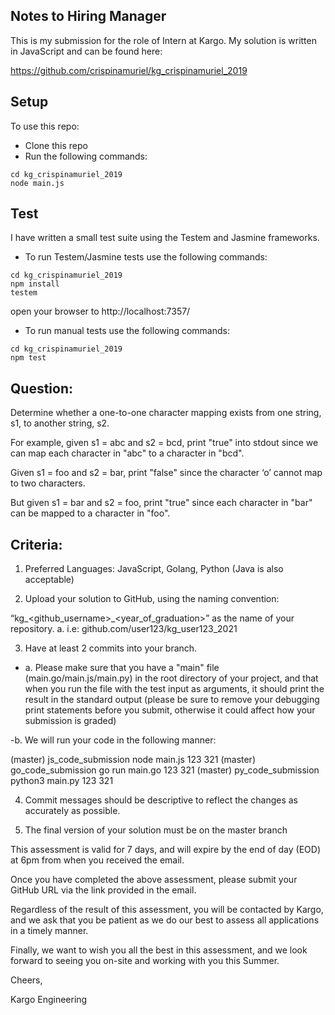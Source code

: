 ## Notes to Hiring Manager

This is my submission for the role  of Intern at Kargo.
My solution is written in JavaScript and can be found here:

https://github.com/crispinamuriel/kg_crispinamuriel_2019

## Setup

To use this repo:

* Clone this repo
* Run the following commands:

```
cd kg_crispinamuriel_2019
node main.js
```
## Test

I have written a small test suite using the Testem and Jasmine frameworks.


* To run Testem/Jasmine tests use the following commands:

```
cd kg_crispinamuriel_2019
npm install
testem
```
open your browser to http://localhost:7357/

* To run manual tests use the following commands:

```
cd kg_crispinamuriel_2019
npm test
```

## Question:
Determine whether a one-to-one character mapping exists from one string, s1, to another string,
s2.


For example, given s1 = abc and s2 = bcd, print "true" into stdout since we can map each character in "abc" to a character in "bcd".


Given s1 = foo and s2 = bar, print "false" since the character ‘o’ cannot map to two characters.

But given s1 = bar and s2 = foo, print "true" since each character in "bar" can be mapped to a character in "foo".

## Criteria:

1. Preferred Languages: JavaScript, Golang, Python (Java is also acceptable)

2. Upload your solution to GitHub, using the naming convention:

“kg_<github_username>_<year_of_graduation>” as the name of your
repository.
a. i.e: github.com/user123/kg_user123_2021

3. Have at least 2 commits into your branch.

- a. Please make sure that you have a "main" file (main.go/main.js/main.py)
in the root directory of your project, and that when you run the file with
the test input as arguments, it should print the result in the standard
output (please be sure to remove your debugging print statements
before you submit, otherwise it could affect how your submission is
graded)

 -b. We will run your code in the following manner:

(master) js_code_submission node main.js 123 321
(master) go_code_submission go run main.go 123 321
(master) py_code_submission python3 main.py 123 321

4. Commit messages should be descriptive to reflect the changes as accurately as possible.

5. The final version of your solution must be on the master branch

This assessment is valid for 7 days, and will expire by the end of day (EOD) at 6pm from when you received the email.

Once you have completed the above assessment, please submit your GitHub URL via the link provided in the email.

Regardless of the result of this assessment, you will be contacted by Kargo, and we ask that you be patient as we do our best to assess all applications in a timely manner.

Finally, we want to wish you all the best in this assessment, and we look forward to seeing you on-site and working with you this Summer.

Cheers,

Kargo Engineering
